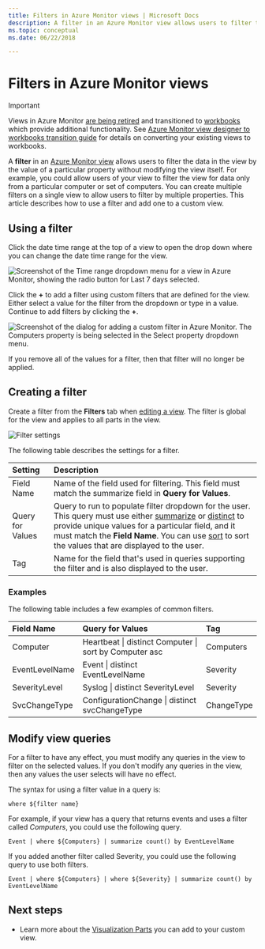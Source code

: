 ```yaml
---
title: Filters in Azure Monitor views | Microsoft Docs
description: A filter in an Azure Monitor view allows users to filter the data in the view by the value of a particular property without modifying the view itself.  This article describes how to use a filter and add one to a custom view.
ms.topic: conceptual
ms.date: 06/22/2018

---
```


# Filters in Azure Monitor views

> [!IMPORTANT]
> Views in Azure Monitor [are being retired](https://azure.microsoft.com/updates/view-designer-in-azure-monitor-is-retiring-on-31-august-2023/) and transitioned to [workbooks](workbooks-overview.md) which provide additional functionality. See [Azure Monitor view designer to workbooks transition guide](view-designer-conversion-overview.md) for details on converting your existing views to workbooks.

A **filter** in an [Azure Monitor view](view-designer.md) allows users to filter the data in the view by the value of a particular property without modifying the view itself.  For example, you could allow users of your view to filter the view for data only from a particular computer or set of computers.  You can create multiple filters on a single view to allow users to filter by multiple properties.  This article describes how to use a filter and add one to a custom view.

## Using a filter
Click the date time range at the top of a view to open the drop down where you can change the date time range for the view.

![Screenshot of the Time range dropdown menu for a view in Azure Monitor, showing the radio button for Last 7 days selected.](media/view-designer-filters/filters-example-time.png)

Click the **+** to add a filter using custom filters that are defined for the view. Either select a value for the filter from the dropdown or type in a value. Continue to add filters by clicking the **+**. 


![Screenshot of the dialog for adding a custom filter in Azure Monitor. The Computers property is being selected in the Select property dropdown menu.](media/view-designer-filters/filters-example-custom.png)

If you remove all of the values for a filter, then that filter will no longer be applied.


## Creating a filter

Create a filter from the **Filters** tab when [editing a view](view-designer.md).  The filter is global for the view and applies to all parts in the view.  

![Filter settings](media/view-designer-filters/filters-settings.png)

The following table describes the settings for a filter.

| Setting | Description |
|:---|:---|
| Field Name | Name of the field used for filtering.  This field must match the summarize field in **Query for Values**. |
| Query for Values | Query to run to populate filter dropdown for the user.  This query must use either [summarize](/azure/kusto/query/summarizeoperator) or [distinct](/azure/kusto/query/distinctoperator) to provide unique values for a particular field, and it must match the **Field Name**.  You can use [sort](/azure/kusto/query/sortoperator) to sort the values that are displayed to the user. |
| Tag | Name for the field that's used in queries supporting the filter and is also displayed to the user. |

### Examples

The following table includes a few examples of common filters.  

| Field Name | Query for Values | Tag |
|:--|:--|:--|
| Computer   | Heartbeat &#124; distinct Computer &#124; sort by Computer asc | Computers |
| EventLevelName | Event &#124; distinct EventLevelName | Severity |
| SeverityLevel | Syslog &#124; distinct SeverityLevel | Severity |
| SvcChangeType | ConfigurationChange &#124; distinct svcChangeType | ChangeType |


## Modify view queries

For a filter to have any effect, you must modify any queries in the view to filter on the selected values.  If you don't modify any queries in the view, then any values the user selects will have no effect.

The syntax for using a filter value in a query is: 

`where ${filter name}`  

For example, if your view has a query that returns events and uses a filter called _Computers_, you could use the following query.

```kusto
Event | where ${Computers} | summarize count() by EventLevelName
```

If you added another filter called Severity, you could use the following query to use both filters.

```kusto
Event | where ${Computers} | where ${Severity} | summarize count() by EventLevelName
```

## Next steps
* Learn more about the [Visualization Parts](view-designer-parts.md) you can add to your custom view.
